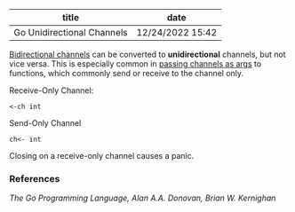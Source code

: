 | title | date |
|---|---|
| Go Unidirectional Channels | 12/24/2022 15:42 |

[Bidirectional channels](1671647418.md) can be converted to **unidirectional**
channels, but not vice versa. This is especially common in [passing channels as
args](1671832313.md) to functions, which commonly send or receive to the channel
only.

Receive-Only Channel:
```
<-ch int
```

Send-Only Channel
```
ch<- int
```

Closing on a receive-only channel causes a panic.

### References
_The Go Programming Language, Alan A.A. Donovan, Brian W. Kernighan_

